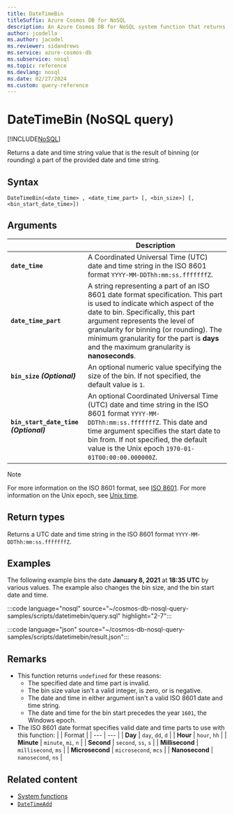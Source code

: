 ```yaml
--- 
title: DateTimeBin
titleSuffix: Azure Cosmos DB for NoSQL
description: An Azure Cosmos DB for NoSQL system function that returns a date and time that's the resulting of binning (rounding) a part of the specified datetime.
author: jcodella
ms.author: jacodel
ms.reviewer: sidandrews
ms.service: azure-cosmos-db
ms.subservice: nosql
ms.topic: reference
ms.devlang: nosql
ms.date: 02/27/2024
ms.custom: query-reference
---
```


# DateTimeBin (NoSQL query)

[!INCLUDE[NoSQL](../../includes/appliesto-nosql.md)]

Returns a date and time string value that is the result of binning (or rounding) a part of the provided date and time string.

## Syntax

```nosql
DateTimeBin(<date_time> , <date_time_part> [, <bin_size>] [, <bin_start_date_time>]) 
```

## Arguments

| | Description |
| --- | --- |
| **`date_time`** | A Coordinated Universal Time (UTC) date and time string in the ISO 8601 format `YYYY-MM-DDThh:mm:ss.fffffffZ`. |
| **`date_time_part`** | A string representing a part of an ISO 8601 date format specification. This part is used to indicate which aspect of the date to bin. Specifically, this part argument represents the level of granularity for binning (or rounding). The minimum granularity for the part is **days** and the maximum granularity is **nanoseconds**. |
| **`bin_size` *(Optional)*** | An optional numeric value specifying the size of the bin. If not specified, the default value is `1`. |
| **`bin_start_date_time` *(Optional)*** | An optional Coordinated Universal Time (UTC) date and time string in the ISO 8601 format `YYYY-MM-DDThh:mm:ss.fffffffZ`. This date and time argument specifies the start date to bin from. If not specified, the default value is the Unix epoch `1970-01-01T00:00:00.000000Z`. |

> [!NOTE]
> For more information on the ISO 8601 format, see [ISO 8601](https://wikipedia.org/wiki/ISO_8601). For more information on the Unix epoch, see [Unix time](https://wikipedia.org/wiki/unix_time).

## Return types

Returns a UTC date and time string in the ISO 8601 format `YYYY-MM-DDThh:mm:ss.fffffffZ`.

## Examples

The following example bins the date **January 8, 2021** at **18:35 UTC** by various values. The example also changes the bin size, and the bin start date and time.

:::code language="nosql" source="~/cosmos-db-nosql-query-samples/scripts/datetimebin/query.sql" highlight="2-7":::

:::code language="json" source="~/cosmos-db-nosql-query-samples/scripts/datetimebin/result.json":::

## Remarks

- This function returns `undefined` for these reasons:
  - The specified date and time part is invalid.
  - The bin size value isn't a valid integer, is zero, or is negative.
  - The date and time in either argument isn't a valid ISO 8601 date and time string.
  - The date and time for the bin start precedes the year `1601`, the Windows epoch.
- The ISO 8601 date format specifies valid date and time parts to use with this function:
    | | Format |
    | --- | --- |
    | **Day** | `day`, `dd`, `d` |
    | **Hour** | `hour`, `hh` |
    | **Minute** | `minute`, `mi`, `n` |
    | **Second** | `second`, `ss`, `s` |
    | **Millisecond** | `millisecond`, `ms` |
    | **Microsecond** | `microsecond`, `mcs` |
    | **Nanosecond** | `nanosecond`, `ns` |

## Related content

- [System functions](system-functions.yml)
- [`DateTimeAdd`](datetimeadd.md)
